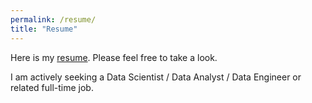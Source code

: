 ```yaml
---
permalink: /resume/
title: "Resume"
---
```


Here is my [resume](/files/Resume_910.pdf). Please feel free to take a look.

I am actively seeking a Data Scientist / Data Analyst / Data Engineer or related full-time job.

